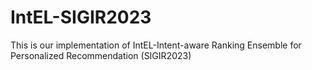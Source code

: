 # IntEL-SIGIR2023
This is our implementation of IntEL-Intent-aware Ranking Ensemble for Personalized Recommendation (SIGIR2023)
